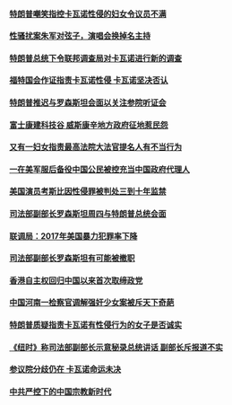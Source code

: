 #### [特朗普嘲笑指控卡瓦诺性侵的妇女令议员不满](../pages/zvyyieoqvp/4598703.md?t=10062052?t=10061831?t=10061531?t=10061231?t=10060931?t=10060631?t=10060331?t=10060031?t=10060022?t=10051531?t=10051335?t=10051231?t=10051115?t=10051046?t=10051040) 

#### [性骚扰案朱军对弦子，演唱会换掉名主持](../pages/zvyyieoqvp/4594095.md?t=10062052?t=10061831?t=10061531?t=10061231?t=10060931?t=10060631?t=10060331?t=10060031?t=10060022?t=10051531?t=10051335?t=10051231?t=10051115?t=10051046?t=10051040) 

#### [特朗普总统下令联邦调查局对卡瓦诺进行新的调查](../pages/zvyyieoqvp/4592093.md?t=10062052?t=10061831?t=10061531?t=10061231?t=10060931?t=10060631?t=10060331?t=10060031?t=10060022?t=10051531?t=10051335?t=10051231?t=10051115?t=10051046?t=10051040) 

#### [福特国会作证指责卡瓦诺性侵 卡瓦诺坚决否认](../pages/zvyyieoqvp/4590150.md?t=10062052?t=10061831?t=10061531?t=10061231?t=10060931?t=10060631?t=10060331?t=10060031?t=10060022?t=10051531?t=10051335?t=10051231?t=10051115?t=10051046?t=10051040) 

#### [特朗普推迟与罗森斯坦会面以关注参院听证会](../pages/zvyyieoqvp/4590134.md?t=10062052?t=10061831?t=10061531?t=10061231?t=10060931?t=10060631?t=10060331?t=10060031?t=10060022?t=10051531?t=10051335?t=10051231?t=10051115?t=10051046?t=10051040) 

#### [富士康建科技谷 威斯康辛地方政府征地惹民怨](../pages/zvyyieoqvp/4587548.md?t=10062052?t=10061831?t=10061531?t=10061231?t=10060931?t=10060631?t=10060331?t=10060031?t=10060022?t=10051531?t=10051335?t=10051231?t=10051115?t=10051046?t=10051040) 

#### [又有一妇女指责最高法院大法官提名人有不当行为](../pages/zvyyieoqvp/4588649.md?t=10062052?t=10061831?t=10061531?t=10061231?t=10060931?t=10060631?t=10060331?t=10060031?t=10060022?t=10051531?t=10051335?t=10051231?t=10051115?t=10051046?t=10051040) 

#### [一在美军服后备役中国公民被控充当中国政府代理人](../pages/zvyyieoqvp/4587130.md?t=10062052?t=10061831?t=10061531?t=10061231?t=10060931?t=10060631?t=10060331?t=10060031?t=10060022?t=10051531?t=10051335?t=10051231?t=10051115?t=10051046?t=10051040) 

#### [美国演员考斯比因性侵罪被判处三到十年监禁](../pages/zvyyieoqvp/4586940.md?t=10062052?t=10061831?t=10061531?t=10061231?t=10060931?t=10060631?t=10060331?t=10060031?t=10060022?t=10051531?t=10051335?t=10051231?t=10051115?t=10051046?t=10051040) 

#### [司法部副部长罗森斯坦周四与特朗普总统会面](../pages/zvyyieoqvp/4585403.md?t=10062052?t=10061831?t=10061531?t=10061231?t=10060931?t=10060631?t=10060331?t=10060031?t=10060022?t=10051531?t=10051335?t=10051231?t=10051115?t=10051046?t=10051040) 

#### [联调局：2017年美国暴力犯罪率下降](../pages/zvyyieoqvp/4585119.md?t=10062052?t=10061831?t=10061531?t=10061231?t=10060931?t=10060631?t=10060331?t=10060031?t=10060022?t=10051531?t=10051335?t=10051231?t=10051115?t=10051046?t=10051040) 

#### [司法部副部长罗森斯坦有可能被撤职 ](../pages/zvyyieoqvp/4585106.md?t=10062052?t=10061831?t=10061531?t=10061231?t=10060931?t=10060631?t=10060331?t=10060031?t=10060022?t=10051531?t=10051335?t=10051231?t=10051115?t=10051046?t=10051040) 

#### [香港自主权回归中国以来首次取缔政党](../pages/zvyyieoqvp/4584364.md?t=10062052?t=10061831?t=10061531?t=10061231?t=10060931?t=10060631?t=10060331?t=10060031?t=10060022?t=10051531?t=10051335?t=10051231?t=10051115?t=10051046?t=10051040) 

#### [中国河南一检察官调解强奸少女案被斥天下奇葩](../pages/zvyyieoqvp/4582853.md?t=10062052?t=10061831?t=10061531?t=10061231?t=10060931?t=10060631?t=10060331?t=10060031?t=10060022?t=10051531?t=10051335?t=10051231?t=10051115?t=10051046?t=10051040) 

#### [特朗普质疑指责卡瓦诺有性侵行为的女子是否诚实](../pages/zvyyieoqvp/4582318.md?t=10062052?t=10061831?t=10061531?t=10061231?t=10060931?t=10060631?t=10060331?t=10060031?t=10060022?t=10051531?t=10051335?t=10051231?t=10051115?t=10051046?t=10051040) 

#### [《纽时》称司法部副部长示意秘录总统讲话 副部长斥报道不实](../pages/zvyyieoqvp/4582149.md?t=10062052?t=10061831?t=10061531?t=10061231?t=10060931?t=10060631?t=10060331?t=10060031?t=10060022?t=10051531?t=10051335?t=10051231?t=10051115?t=10051046?t=10051040) 

#### [参议院分歧仍在  卡瓦诺命运未决](../pages/zvyyieoqvp/4581982.md?t=10062052?t=10061831?t=10061531?t=10061231?t=10060931?t=10060631?t=10060331?t=10060031?t=10060022?t=10051531?t=10051335?t=10051231?t=10051115?t=10051046?t=10051040) 

#### [中共严控下的中国宗教新时代](../pages/zvyyieoqvp/4581071.md?t=10062052?t=10061831?t=10061531?t=10061231?t=10060931?t=10060631?t=10060331?t=10060031?t=10060022?t=10051531?t=10051335?t=10051231?t=10051115?t=10051046?t=10051040) 

